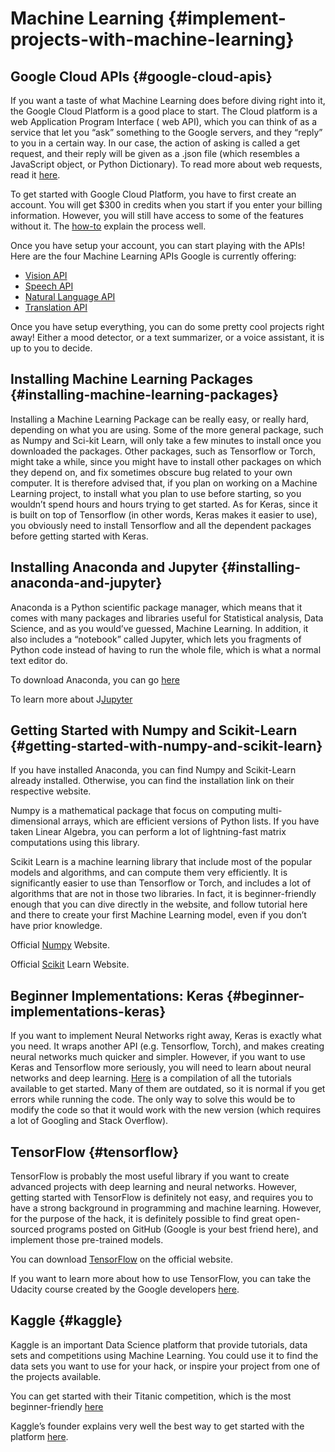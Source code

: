 # Machine Learning {#implement-projects-with-machine-learning}

## Google Cloud APIs {#google-cloud-apis}

If you want a taste of what Machine Learning does before diving right into it, the Google Cloud Platform is a good place to start. The Cloud platform is a web Application Program Interface \( web API\), which you can think of as a service that let you “ask” something to the Google servers, and they “reply” to you in a certain way. In our case, the action of asking is called a get request, and their reply will be given as a .json file \(which resembles a JavaScript object, or Python Dictionary\). To read more about web requests, read it [here](https://www.tutorialspoint.com/http/http_requests.htm).

To get started with Google Cloud Platform, you have to first create an account. You will get $300 in credits when you start if you enter your billing information. However, you will still have access to some of the features without it. The [how-to](https://cloud.google.com/billing/docs/how-to/manage-billing-account) explain the process well.

Once you have setup your account, you can start playing with the APIs! Here are the four Machine Learning APIs Google is currently offering:

* [Vision API](https://cloud.google.com/vision/docs/quickstart)
* [Speech API](https://cloud.google.com/speech/docs/apis)
* [Natural Language API](https://cloud.google.com/natural-language/docs/reference/rest/)
* [Translation API](https://cloud.google.com/translate/docs/apis)

Once you have setup everything, you can do some pretty cool projects right away! Either a mood detector, or a text summarizer, or a voice assistant, it is up to you to decide.

## Installing Machine Learning Packages {#installing-machine-learning-packages}

Installing a Machine Learning Package can be really easy, or really hard, depending on what you are using. Some of the more general package, such as Numpy and Sci-kit Learn, will only take a few minutes to install once you downloaded the packages. Other packages, such as Tensorflow or Torch, might take a while, since you might have to install other packages on which they depend on, and fix sometimes obscure bug related to your own computer. It is therefore advised that, if you plan on working on a Machine Learning project, to install what you plan to use before starting, so you wouldn’t spend hours and hours trying to get started. As for Keras, since it is built on top of Tensorflow \(in other words, Keras makes it easier to use\), you obviously need to install Tensorflow and all the dependent packages before getting started with Keras.

## Installing Anaconda and Jupyter {#installing-anaconda-and-jupyter}

Anaconda is a Python scientific package manager, which means that it comes with many packages and libraries useful for Statistical analysis, Data Science, and as you would’ve guessed, Machine Learning. In addition, it also includes a “notebook” called Jupyter, which lets you fragments of Python code instead of having to run the whole file, which is what a normal text editor do.

To download Anaconda, you can go [here](https://www.anaconda.com/download/)

To learn more about J[Jupyter](https://www.datacamp.com/community/tutorials/tutorial-jupyter-notebook)

## Getting Started with Numpy and Scikit-Learn {#getting-started-with-numpy-and-scikit-learn}

If you have installed Anaconda, you can find Numpy and Scikit-Learn already installed. Otherwise, you can find the installation link on their respective website.

Numpy is a mathematical package that focus on computing multi-dimensional arrays, which are efficient versions of Python lists. If you have taken Linear Algebra, you can perform a lot of lightning-fast matrix computations using this library.

Scikit Learn is a machine learning library that include most of the popular models and algorithms, and can compute them very efficiently. It is significantly easier to use than Tensorflow or Torch, and includes a lot of algorithms that are not in those two libraries. In fact, it is beginner-friendly enough that you can dive directly in the website, and follow tutorial here and there to create your first Machine Learning model, even if you don’t have prior knowledge.

Official [Numpy](http://www.numpy.org/) Website.

Official [Scikit](http://scikit-learn.org) Learn Website.

## Beginner Implementations: Keras {#beginner-implementations-keras}

If you want to implement Neural Networks right away, Keras is exactly what you need. It wraps another API \(e.g. Tensorflow, Torch\), and makes creating neural networks much quicker and simpler. However, if you want to use Keras and Tensorflow more seriously, you will need to learn about neural networks and deep learning. [Here](https://github.com/fchollet/keras-resources) is a compilation of all the tutorials available to get started. Many of them are outdated, so it is normal if you get errors while running the code. The only way to solve this would be to modify the code so that it would work with the new version \(which requires a lot of Googling and Stack Overflow\).

## TensorFlow {#tensorflow}

TensorFlow is probably the most useful library if you want to create advanced projects with deep learning and neural networks. However, getting started with TensorFlow is definitely not easy, and requires you to have a strong background in programming and machine learning. However, for the purpose of the hack, it is definitely possible to find great open-sourced programs posted on GitHub \(Google is your best friend here\), and implement those pre-trained models.

You can download [TensorFlow](https://www.tensorflow.org/install/) on the official website.

If you want to learn more about how to use TensorFlow, you can take the Udacity course created by the Google developers [here](https://www.udacity.com/course/deep-learning--ud730).

## Kaggle {#kaggle}

Kaggle is an important Data Science platform that provide tutorials, data sets and competitions using Machine Learning. You could use it to find the data sets you want to use for your hack, or inspire your project from one of the projects available.

You can get started with their Titanic competition, which is the most beginner-friendly [here](https://www.kaggle.com/c/titanic)

Kaggle’s founder explains very well the best way to get started with the platform [here](https://www.quora.com/How-should-a-beginner-get-started-on-Kaggle/answer/Anthony-Goldbloom?srid=UWVn).

